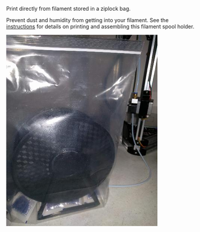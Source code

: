 Print directly from filament stored in a ziplock bag.

Prevent dust and humidity from getting into your filament.  See the
[instructions](docs/Instructions.md) for details on printing and
assembling this filament spool holder.

![filament-in-bag](docs/img/filament-in-bag.jpg)
